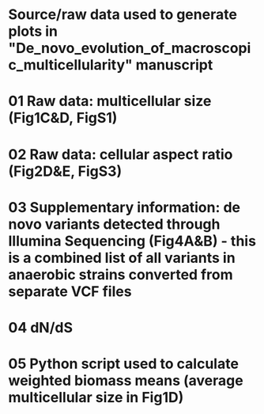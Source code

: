 # Source/raw data used to generate plots in "De_novo_evolution_of_macroscopic_multicellularity" manuscript
# 01 Raw data: multicellular size (Fig1C&D, FigS1)
# 02 Raw data: cellular aspect ratio (Fig2D&E, FigS3)
# 03 Supplementary information: de novo variants detected through Illumina Sequencing (Fig4A&B) - this is a combined list of all variants in anaerobic strains converted from separate VCF files
# 04 dN/dS  
# 05 Python script used to calculate weighted biomass means (average multicellular size in Fig1D) 
